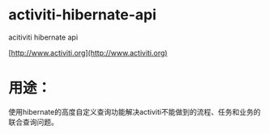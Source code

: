 activiti-hibernate-api
======================

acitiviti hibernate api

[http://www.activiti.org](http://www.activiti.org)

用途：
======================
使用hibernate的高度自定义查询功能解决activiti不能做到的流程、任务和业务的联合查询问题。